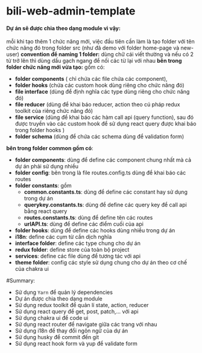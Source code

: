 # bili-web-admin-template

#### Dự án sẽ được chia theo dạng module vì vậy:

mỗi khi tạo thêm 1 chức năng mới, việc đầu tiên cần làm là tạo folder với tên chức năng đó trong folder src (như đã demo với folder home-page và new-user)
**convention để naming 1 folder:** dùng chữ cái viết thường và nếu có 2 từ trở lên thì dùng dấu gạch ngang để nối các từ lại với nhau
**bên trong folder chức năng mới vừa tạo:** gồm có:

- **folder components** ( chỉ chứa các file chứa các component),
- **folder hooks** (chứa các custom hook dùng riêng cho chức năng đó)
- **file interface** (dùng để định nghĩa các type dùng riêng cho chức năng đó)
- **file reducer** (dùng để khai báo reducer, action theo cú pháp redux toolkit của riêng chức năng đó)
- **file service** (dùng để khai báo các hàm call api (query function), sau đó được truyền vào các custom hook để sử dụng react query được khai báo trong folder hooks )
- **folder schema** (dùng để chứa các schema dùng để validation form)

**bên trong folder common gồm có**:

- **folder components**: dùng để define các component chung nhất mà cả dự án phải sử dụng nhiều
- **folder config**: bên trong là file routes.config.ts dùng để khai báo các routes
- **folder constants**: gồm
  - **common.constants.ts**: dùng để define các constant hay sử dụng trong dự án
  - **querykey.constants.ts**: dùng để define các query key để call api bằng react query
  - **routes.constants.ts**: dùng để define tên các routes
  - **urlAPI.ts**: dùng để define các điểm cuối của api
- **folder hooks**: dùng để define các hooks dùng nhiều trong dự án
- **i18n**: define các cụm từ cần dịch nghĩa
- **interface folder**: define các type chung cho dự án
- **redux folder**: define store của toàn bộ project
- **services**: define các file dùng để tương tác với api
- **theme folder**: config các style sử dụng chung cho dự án theo cơ chế của chakra ui

#Summary:

- Sử dụng `Yarn` để quản lý dependencies
- Dự án được chia theo dạng module
- Sử dụng redux toolkit để quản lí state, action, reducer
- Sử dụng react query để get, post, patch,... với api
- Sử dụng chakra ui để code ui
- Sử dụng react router để navigate giữa các trang với nhau
- Sử dụng i18n để thay đổi ngôn ngữ của dự án
- Sử dụng husky để commit đến git
- Sử dụng react hook form và yup để validate form
